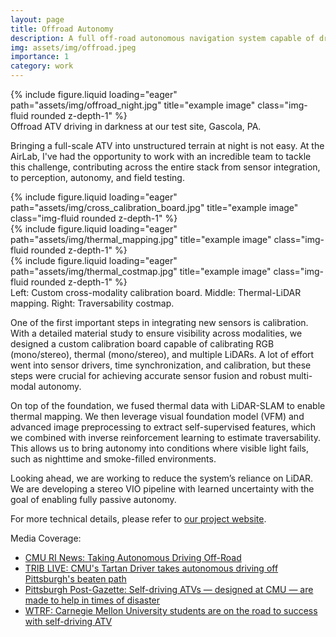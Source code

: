 ```yaml
---
layout: page
title: Offroad Autonomy
description: A full off-road autonomous navigation system capable of driving in complete darkness. From cross-modality calibration to stereo vision and traversability estimation, this project pushed the limits of off-road autonomy.
img: assets/img/offroad.jpeg
importance: 1
category: work
---
```

<div class="row justify-content-sm-center">
    <div class="col-sm-8 mt-3 mt-md-0">
        {% include figure.liquid loading="eager" path="assets/img/offroad_night.jpg" title="example image" class="img-fluid rounded z-depth-1" %}
    </div>
</div>
<div class="caption">
    Offroad ATV driving in darkness at our test site, Gascola, PA.
</div>

Bringing a full-scale ATV into unstructured terrain at night is not easy. At the AirLab, I've had the opportunity to work with an incredible team to tackle this challenge, contributing across the entire stack from sensor integration, to perception, autonomy, and field testing.

<div class="row">
    <div class="col-sm mt-3 mt-md-0">
        {% include figure.liquid loading="eager" path="assets/img/cross_calibration_board.jpg" title="example image" class="img-fluid rounded z-depth-1" %}
    </div>
    <div class="col-sm mt-3 mt-md-0">
        {% include figure.liquid loading="eager" path="assets/img/thermal_mapping.jpg" title="example image" class="img-fluid rounded z-depth-1" %}
    </div>
    <div class="col-sm mt-3 mt-md-0">
        {% include figure.liquid loading="eager" path="assets/img/thermal_costmap.jpg" title="example image" class="img-fluid rounded z-depth-1" %}
    </div>
</div>
<div class="caption">
    Left: Custom cross-modality calibration board. Middle: Thermal-LiDAR mapping. Right: Traversability costmap.
</div>

One of the first important steps in integrating new sensors is calibration. With a detailed material study to ensure visibility across modalities, we designed a custom calibration board capable of calibrating RGB (mono/stereo), thermal (mono/stereo), and multiple LiDARs. A lot of effort went into sensor drivers, time synchronization, and calibration, but these steps were crucial for achieving accurate sensor fusion and robust multi-modal autonomy.

On top of the foundation, we fused thermal data with LiDAR-SLAM to enable thermal mapping. We then leverage visual foundation model (VFM) and advanced image preprocessing to extract self-supervised features, which we combined with inverse reinforcement learning to estimate traversability. This allows us to bring autonomy into conditions where visible light fails, such as nighttime and smoke-filled environments.

Looking ahead, we are working to reduce the system’s reliance on LiDAR. We are developing a stereo VIO pipeline with learned uncertainty with the goal of enabling fully passive autonomy.


For more technical details, please refer to <a href="https://theairlab.org/offroad/">our project website</a>. 

Media Coverage:
- <a href="https://www.ri.cmu.edu/taking-autonomous-driving-off-road/">CMU RI News: Taking Autonomous Driving Off-Road</a>
- <a href="https://triblive.com/business/technology/cmus-tartan-driver-takes-autonomous-driving-off-pittsburghs-beaten-path">TRIB LIVE: CMU's Tartan Driver takes autonomous driving off Pittsburgh's beaten path</a>
- <a href="https://www.post-gazette.com/business/tech-news/2025/05/09/self-driving-atv-carnegie-mellon-university-airlab-demo/stories/202505080115">Pittsburgh Post-Gazette: Self-driving ATVs — designed at CMU — are made to help in times of disaster</a>
- <a href="https://www.wtrf.com/news/carnegie-mellon-university-students-are-on-the-road-to-success-with-self-driving-atv/">WTRF: Carnegie Mellon University students are on the road to success with self-driving ATV</a>